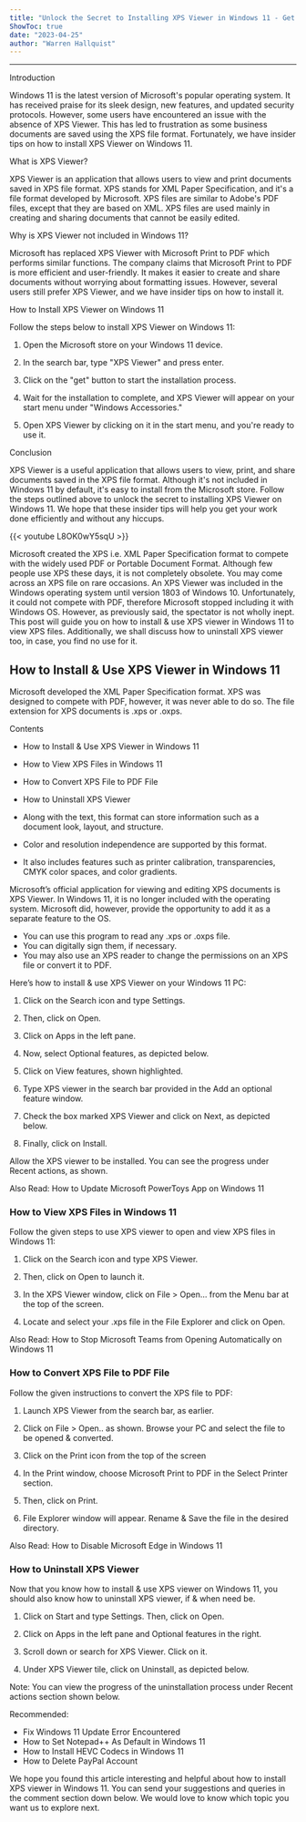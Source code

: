```yaml
---
title: "Unlock the Secret to Installing XPS Viewer in Windows 11 - Get Insider Tips Now!"
ShowToc: true 
date: "2023-04-25"
author: "Warren Hallquist"
---
```

*****
Introduction

Windows 11 is the latest version of Microsoft's popular operating system. It has received praise for its sleek design, new features, and updated security protocols. However, some users have encountered an issue with the absence of XPS Viewer. This has led to frustration as some business documents are saved using the XPS file format. Fortunately, we have insider tips on how to install XPS Viewer on Windows 11.

What is XPS Viewer?

XPS Viewer is an application that allows users to view and print documents saved in XPS file format. XPS stands for XML Paper Specification, and it's a file format developed by Microsoft. XPS files are similar to Adobe's PDF files, except that they are based on XML. XPS files are used mainly in creating and sharing documents that cannot be easily edited.

Why is XPS Viewer not included in Windows 11?

Microsoft has replaced XPS Viewer with Microsoft Print to PDF which performs similar functions. The company claims that Microsoft Print to PDF is more efficient and user-friendly. It makes it easier to create and share documents without worrying about formatting issues. However, several users still prefer XPS Viewer, and we have insider tips on how to install it.

How to Install XPS Viewer on Windows 11

Follow the steps below to install XPS Viewer on Windows 11:

1. Open the Microsoft store on your Windows 11 device.

2. In the search bar, type "XPS Viewer" and press enter.

3. Click on the "get" button to start the installation process.

4. Wait for the installation to complete, and XPS Viewer will appear on your start menu under "Windows Accessories."

5. Open XPS Viewer by clicking on it in the start menu, and you're ready to use it.

Conclusion

XPS Viewer is a useful application that allows users to view, print, and share documents saved in the XPS file format. Although it's not included in Windows 11 by default, it's easy to install from the Microsoft store. Follow the steps outlined above to unlock the secret to installing XPS Viewer on Windows 11. We hope that these insider tips will help you get your work done efficiently and without any hiccups.

{{< youtube L8OK0wY5sqU >}} 



Microsoft created the XPS i.e. XML Paper Specification format to compete with the widely used PDF or Portable Document Format. Although few people use XPS these days, it is not completely obsolete. You may come across an XPS file on rare occasions. An XPS Viewer was included in the Windows operating system until version 1803 of Windows 10. Unfortunately, it could not compete with PDF, therefore Microsoft stopped including it with Windows OS. However, as previously said, the spectator is not wholly inept. This post will guide you on how to install & use XPS viewer in Windows 11 to view XPS files. Additionally, we shall discuss how to uninstall XPS viewer too, in case, you find no use for it.
 

 
## How to Install & Use XPS Viewer in Windows 11
 
Microsoft developed the XML Paper Specification format. XPS was designed to compete with PDF, however, it was never able to do so. The file extension for XPS documents is .xps or .oxps.
 
Contents
 
- How to Install & Use XPS Viewer in Windows 11
 - How to View XPS Files in Windows 11
 - How to Convert XPS File to PDF File
 - How to Uninstall XPS Viewer

 
- Along with the text, this format can store information such as a document look, layout, and structure.
 - Color and resolution independence are supported by this format.
 - It also includes features such as printer calibration, transparencies, CMYK color spaces, and color gradients.

 
Microsoft’s official application for viewing and editing XPS documents is XPS Viewer. In Windows 11, it is no longer included with the operating system. Microsoft did, however, provide the opportunity to add it as a separate feature to the OS.
 
- You can use this program to read any .xps or .oxps file.
 - You can digitally sign them, if necessary.
 - You may also use an XPS reader to change the permissions on an XPS file or convert it to PDF.

 
Here’s how to install & use XPS Viewer on your Windows 11 PC:
 
1. Click on the Search icon and type Settings.
 
2. Then, click on Open.
 
3. Click on Apps in the left pane.
 
4. Now, select Optional features, as depicted below.
 
5. Click on View features, shown highlighted.
 
6. Type XPS viewer in the search bar provided in the Add an optional feature window.
 
7. Check the box marked XPS Viewer and click on Next, as depicted below.
 
8. Finally, click on Install.
 
Allow the XPS viewer to be installed. You can see the progress under Recent actions, as shown.
 
Also Read: How to Update Microsoft PowerToys App on Windows 11
 
### How to View XPS Files in Windows 11

 
Follow the given steps to use XPS viewer to open and view XPS files in Windows 11:
 
1. Click on the Search icon and type XPS Viewer.
 
2. Then, click on Open to launch it.
 
3. In the XPS Viewer window, click on File > Open… from the Menu bar at the top of the screen.
 
4. Locate and select your .xps file in the File Explorer and click on Open.
 
Also Read: How to Stop Microsoft Teams from Opening Automatically on Windows 11
 
### How to Convert XPS File to PDF File

 
Follow the given instructions to convert the XPS file to PDF:
 
1. Launch XPS Viewer from the search bar, as earlier.

 
2. Click on File > Open.. as shown. Browse your PC and select the file to be opened & converted.
 
3. Click on the Print icon from the top of the screen
 
4. In the Print window, choose Microsoft Print to PDF in the Select Printer section.
 
5. Then, click on Print.
 
6. File Explorer window will appear. Rename & Save the file in the desired directory.

 
Also Read: How to Disable Microsoft Edge in Windows 11
 
### How to Uninstall XPS Viewer
 
Now that you know how to install & use XPS viewer on Windows 11, you should also know how to uninstall XPS viewer, if & when need be.
 
1. Click on Start and type Settings. Then, click on Open.
 
2. Click on Apps in the left pane and Optional features in the right.
 
3. Scroll down or search for XPS Viewer. Click on it.
 
4. Under XPS Viewer tile, click on Uninstall, as depicted below.
 
Note: You can view the progress of the uninstallation process under Recent actions section shown below.
 
Recommended:
 
- Fix Windows 11 Update Error Encountered
 - How to Set Notepad++ As Default in Windows 11
 - How to Install HEVC Codecs in Windows 11
 - How to Delete PayPal Account

 
We hope you found this article interesting and helpful about how to install XPS viewer in Windows 11. You can send your suggestions and queries in the comment section down below. We would love to know which topic you want us to explore next.




